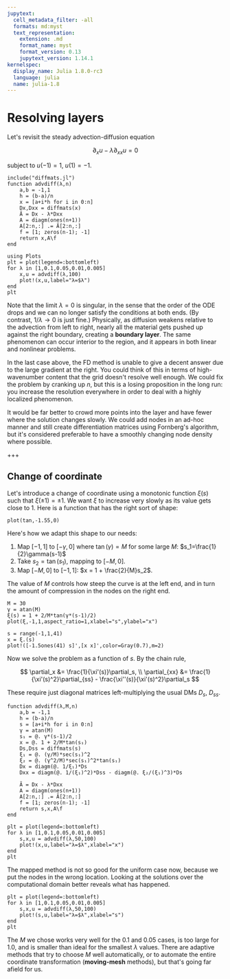 ```yaml
---
jupytext:
  cell_metadata_filter: -all
  formats: md:myst
  text_representation:
    extension: .md
    format_name: myst
    format_version: 0.13
    jupytext_version: 1.14.1
kernelspec:
  display_name: Julia 1.8.0-rc3
  language: julia
  name: julia-1.8
---
```


# Resolving layers

Let's revisit the steady advection-diffusion equation

$$
\partial_x u - \lambda \partial_{xx} u = 0
$$

subject to $u(-1)=1$, $u(1)=-1$.

```{code-cell}
include("diffmats.jl")
function advdiff(λ,n)
    a,b = -1,1
    h = (b-a)/n
    x = [a+i*h for i in 0:n]
    Dx,Dxx = diffmats(x)
    Ã = Dx - λ*Dxx
    A = diagm(ones(n+1))
    A[2:n,:] .= Ã[2:n,:]
    f = [1; zeros(n-1); -1]
    return x,A\f 
end
```

```{code-cell}
using Plots
plt = plot(legend=:bottomleft)
for λ in [1,0.1,0.05,0.01,0.005]
    x,u = advdiff(λ,100)
    plot!(x,u,label="λ=$λ")
end
plt
```

Note that the limit $\lambda=0$ is singular, in the sense that the order of the ODE drops and we can no longer satisfy the conditions at both ends. (By contrast, $1/\lambda \to 0$ is just fine.) Physically, as diffusion weakens relative to the advection from left to right, nearly all the material gets pushed up against the right boundary, creating a **boundary layer**. The same phenomenon can occur interior to the region, and it appears in both linear and nonlinear problems.

In the last case above, the FD method is unable to give a decent answer due to the large gradient at the right. You could think of this in terms of high-wavenumber content that the grid doesn't resolve well enough. We could fix the problem by cranking up $n$, but this is a losing proposition in the long run: you increase the resolution everywhere in order to deal with a highly localized phenomenon.

It would be far better to crowd more points into the layer and have fewer where the solution changes slowly. We could add nodes in an ad-hoc manner and still create differentiation matrices using Fornberg's algorithm, but it's considered preferable to have a smoothly changing node density where possible.

+++

## Change of coordinate

Let's introduce a change of coordinate using a monotonic function $\xi(s)$ such that $\xi(\pm 1)=\pm 1$. We want $\xi$ to increase very slowly as its value gets close to $1$. Here is a function that has the right sort of shape:

```{code-cell}
plot(tan,-1.55,0)
```

Here's how we adapt this shape to our needs:

1. Map $[-1,1]$ to $[-\gamma,0]$ where $\tan(\gamma)=M$ for some large $M$: $s_1=\frac{1}{2}\gamma(s-1)$ 
2. Take $s_2=\tan(s_1)$, mapping to $[-M,0]$.
3. Map $[-M,0]$ to $[-1,1]$: $x = 1 + \frac{2}{M}s_2$.

The value of $M$ controls how steep the curve is at the left end, and in turn the amount of compression in the nodes on the right end.

```{code-cell}
M = 30
γ = atan(M)
ξ(s) = 1 + 2/M*tan(γ*(s-1)/2)
plot(ξ,-1,1,aspect_ratio=1,xlabel="s",ylabel="x")

s = range(-1,1,41)
x = ξ.(s)
plot!([-1.5ones(41) s]',[x x]',color=Gray(0.7),m=2)
```

Now we solve the problem as a function of $s$. By the chain rule, 

$$
\partial_x &= \frac{1}{\xi'(s)}\partial_s, \\
\partial_{xx} &= \frac{1}{\xi'(s)^2}\partial_{ss} - \frac{\xi''(s)}{\xi'(s)^2}\partial_s
$$

These require just diagonal matrices left-multiplying the usual DMs $D_s$, $D_{ss}$.

```{code-cell}
function advdiff(λ,M,n)
    a,b = -1,1
    h = (b-a)/n
    s = [a+i*h for i in 0:n]
    γ = atan(M)
    s₁ = @. γ*(s-1)/2
    x = @. 1 + 2/M*tan(s₁)
    Ds,Dss = diffmats(s)
    ξ₁ = @. (γ/M)*sec(s₁)^2
    ξ₂ = @. (γ^2/M)*sec(s₁)^2*tan(s₁)
    Dx = diagm(@. 1/ξ₁)*Ds 
    Dxx = diagm(@. 1/(ξ₁)^2)*Dss - diagm(@. ξ₂/(ξ₁)^3)*Ds

    Ã = Dx - λ*Dxx
    A = diagm(ones(n+1))
    A[2:n,:] .= Ã[2:n,:]
    f = [1; zeros(n-1); -1]
    return s,x,A\f 
end
```

```{code-cell}
plt = plot(legend=:bottomleft)
for λ in [1,0.1,0.05,0.01,0.005]
    s,x,u = advdiff(λ,50,100)
    plot!(x,u,label="λ=$λ",xlabel="x")
end
plt
```

The mapped method is not so good for the uniform case now, because we put the nodes in the wrong location. Looking at the solutions over the computational domain better reveals what has happened.

```{code-cell}
plt = plot(legend=:bottomleft)
for λ in [1,0.1,0.05,0.01,0.005]
    s,x,u = advdiff(λ,50,100)
    plot!(s,u,label="λ=$λ",xlabel="s")
end
plt
```

The $M$ we chose works very well for the 0.1 and 0.05 cases, is too large for 1.0, and is smaller than ideal for the smallest $\lambda$ values. There are adaptive methods that try to choose $M$ well automatically, or to automate the entire coordinate transformation (**moving-mesh** methods), but that's going far afield for us.
